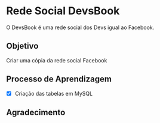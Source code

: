 # Rede Social DevsBook

O DevsBook é uma rede social dos Devs igual ao Facebook.

## Objetivo

Criar uma cópia da rede social Facebook

## Processo de Aprendizagem

-[X] Criação das tabelas em MySQL

## Agradecimento
